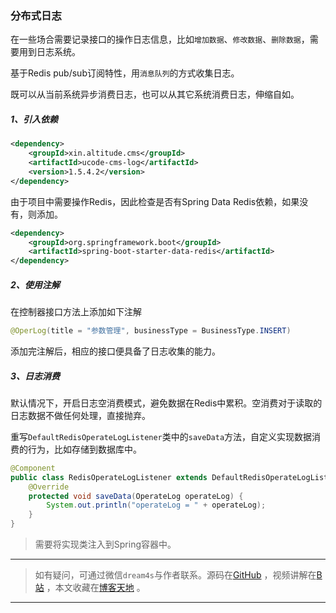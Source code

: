 ### 分布式日志
在一些场合需要记录接口的操作日志信息，比如`增加数据`、`修改数据`、`删除数据`，需要用到日志系统。

基于Redis pub/sub订阅特性，用`消息队列`的方式收集日志。

既可以从当前系统异步消费日志，也可以从其它系统消费日志，伸缩自如。
##### 1、引入依赖
```xml
<dependency>
    <groupId>xin.altitude.cms</groupId>
    <artifactId>ucode-cms-log</artifactId>
    <version>1.5.4.2</version>
</dependency>
```

由于项目中需要操作Redis，因此检查是否有Spring Data Redis依赖，如果没有，则添加。
```xml
<dependency>
    <groupId>org.springframework.boot</groupId>
    <artifactId>spring-boot-starter-data-redis</artifactId>
</dependency>
```
##### 2、使用注解

在控制器接口方法上添加如下注解
```java
@OperLog(title = "参数管理", businessType = BusinessType.INSERT)
```

添加完注解后，相应的接口便具备了日志收集的能力。

##### 3、日志消费
默认情况下，开启日志空消费模式，避免数据在Redis中累积。空消费对于读取的日志数据不做任何处理，直接抛弃。

重写`DefaultRedisOperateLogListener`类中的`saveData`方法，自定义实现数据消费的行为，比如存储到数据库中。

```java
@Component
public class RedisOperateLogListener extends DefaultRedisOperateLogListener {
    @Override
    protected void saveData(OperateLog operateLog) {
        System.out.println("operateLog = " + operateLog);
    }
}
```
> 需要将实现类注入到Spring容器中。




---
> 如有疑问，可通过微信`dream4s`与作者联系。源码在[GitHub](https://gitee.com/decsa) ，视频讲解在[B站](https://space.bilibili.com/1936685014) ，本文收藏在[博客天地](http://www.altitude.xin) 。
---
